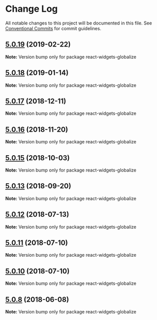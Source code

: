 # Change Log

All notable changes to this project will be documented in this file.
See [Conventional Commits](https://conventionalcommits.org) for commit guidelines.

## [5.0.19](https://github.com/jquense/react-widgets/compare/react-widgets-globalize@5.0.18...react-widgets-globalize@5.0.19) (2019-02-22)

**Note:** Version bump only for package react-widgets-globalize





<a name="5.0.18"></a>
## [5.0.18](https://github.com/jquense/react-widgets/compare/react-widgets-globalize@5.0.17...react-widgets-globalize@5.0.18) (2019-01-14)




**Note:** Version bump only for package react-widgets-globalize

<a name="5.0.17"></a>
## [5.0.17](https://github.com/jquense/react-widgets/compare/react-widgets-globalize@5.0.16...react-widgets-globalize@5.0.17) (2018-12-11)




**Note:** Version bump only for package react-widgets-globalize

<a name="5.0.16"></a>
## [5.0.16](https://github.com/jquense/react-widgets/compare/react-widgets-globalize@5.0.15...react-widgets-globalize@5.0.16) (2018-11-20)




**Note:** Version bump only for package react-widgets-globalize

<a name="5.0.15"></a>
## [5.0.15](https://github.com/jquense/react-widgets/compare/react-widgets-globalize@5.0.14...react-widgets-globalize@5.0.15) (2018-10-03)




**Note:** Version bump only for package react-widgets-globalize

<a name="5.0.13"></a>
## [5.0.13](https://github.com/jquense/react-widgets/compare/react-widgets-globalize@5.0.12...react-widgets-globalize@5.0.13) (2018-09-20)




**Note:** Version bump only for package react-widgets-globalize

<a name="5.0.12"></a>
## [5.0.12](https://github.com/jquense/react-widgets/compare/react-widgets-globalize@5.0.11...react-widgets-globalize@5.0.12) (2018-07-13)




**Note:** Version bump only for package react-widgets-globalize

<a name="5.0.11"></a>
## [5.0.11](https://github.com/jquense/react-widgets/compare/react-widgets-globalize@5.0.10...react-widgets-globalize@5.0.11) (2018-07-10)




**Note:** Version bump only for package react-widgets-globalize

<a name="5.0.10"></a>
## [5.0.10](https://github.com/jquense/react-widgets/compare/react-widgets-globalize@5.0.9...react-widgets-globalize@5.0.10) (2018-07-10)




**Note:** Version bump only for package react-widgets-globalize

<a name="5.0.8"></a>
## [5.0.8](https://github.com/jquense/react-widgets/compare/react-widgets-globalize@5.0.7...react-widgets-globalize@5.0.8) (2018-06-08)




**Note:** Version bump only for package react-widgets-globalize
